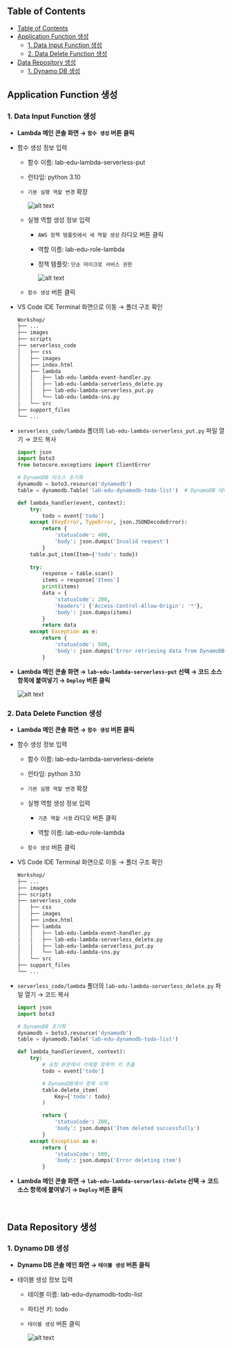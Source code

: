 ## Table of Contents
- [Table of Contents](#table-of-contents)
- [Application Function 생성](#application-function-생성)
  - [1. Data Input Function 생성](#1-data-input-function-생성)
  - [2. Data Delete Function 생성](#2-data-delete-function-생성)
- [Data Repository 생성](#data-repository-생성)
  - [1. Dynamo DB 생성](#1-dynamo-db-생성)

## Application Function 생성

### 1. Data Input Function 생성

- **Lambda 메인 콘솔 화면 → `함수 생성` 버튼 클릭**

- 함수 생성 정보 입력

    - 함수 이름: lab-edu-lambda-serverless-put

    - 런타임: python 3.10

    - `기본 실행 역할 변경` 확장

        ![alt text](./img/application_01.png)

    - 실행 역할 생성 정보 입력

        - `AWS 정책 템플릿에서 새 역할 생성` 라디오 버튼 클릭

        - 역할 이름: lab-edu-role-lambda

        - 정책 템플릿: `단순 마이크로 서비스 권한`

            ![alt text](./img/application_02.png)

    - `함수 생성` 버튼 클릭

- VS Code IDE Terminal 화면으로 이동 → 폴더 구조 확인

    ```bash
    Workshop/
    ├── ...
    ├── images
    ├── scripts
    ├── serverless_code
    │   ├── css
    │   ├── images
    │   ├── index.html
    │   ├── lambda
    │   │   ├── lab-edu-lambda-event-handler.py
    │   │   ├── lab-edu-lambda-serverless_delete.py
    │   │   ├── lab-edu-lambda-serverless_put.py
    │   │   └── lab-edu-lambda-sns.py
    │   └── src
    ├── support_files
    └── ...
    ```

- `serverless_code/lambda` 폴더의 `lab-edu-lambda-serverless_put.py` 파일 열기 → 코드 복사

    ```python
    import json
    import boto3
    from botocore.exceptions import ClientError

    # DynamoDB 리소스 초기화
    dynamodb = boto3.resource('dynamodb')
    table = dynamodb.Table('lab-edu-dynamodb-todo-list')  # DynamoDB 테이블 이름으로 대체

    def lambda_handler(event, context):
        try:
            todo = event['todo']
        except (KeyError, TypeError, json.JSONDecodeError):
            return {
                'statusCode': 400,
                'body': json.dumps('Invalid request')
            }
        table.put_item(Item={'todo': todo})    
        
        try:
            response = table.scan()
            items = response['Items']
            print(items)
            data = {
                'statusCode': 200,
                'headers': {'Access-Control-Allow-Origin': '*'},
                'body': json.dumps(items)
            }
            return data
        except Exception as e:
            return {
                'statusCode': 500,
                'body': json.dumps('Error retrieving data from DynamoDB: ' + str(e))
            }
    ```

- **Lambda 메인 콘솔 화면 → `lab-edu-lambda-serverless-put` 선택 → 코드 소스 항목에 붙여넣기 → `Deploy` 버튼 클릭**

    ![alt text](./img/application_03.png)

### 2. Data Delete Function 생성

- **Lambda 메인 콘솔 화면 → `함수 생성` 버튼 클릭**

- 함수 생성 정보 입력

    - 함수 이름: lab-edu-lambda-serverless-delete

    - 런타임: python 3.10

    - `기본 실행 역할 변경` 확장

    - 실행 역할 생성 정보 입력

        - `기존 역할 사용` 라디오 버튼 클릭

        - 역할 이름: lab-edu-role-lambda

    - `함수 생성` 버튼 클릭

- VS Code IDE Terminal 화면으로 이동 → 폴더 구조 확인

    ```bash
    Workshop/
    ├── ...
    ├── images
    ├── scripts
    ├── serverless_code
    │   ├── css
    │   ├── images
    │   ├── index.html
    │   ├── lambda
    │   │   ├── lab-edu-lambda-event-handler.py
    │   │   ├── lab-edu-lambda-serverless_delete.py
    │   │   ├── lab-edu-lambda-serverless_put.py
    │   │   └── lab-edu-lambda-sns.py
    │   └── src
    ├── support_files
    └── ...
    ```

- `serverless_code/lambda` 폴더의 `lab-edu-lambda-serverless_delete.py` 파일 열기 → 코드 복사

    ```python
    import json
    import boto3

    # DynamoDB 초기화
    dynamodb = boto3.resource('dynamodb')
    table = dynamodb.Table('lab-edu-dynamodb-todo-list')

    def lambda_handler(event, context):
        try:
            # 요청 본문에서 삭제할 항목의 키 추출
            todo = event['todo']

            # DynamoDB에서 항목 삭제
            table.delete_item(
                Key={'todo': todo}
            )

            return {
                'statusCode': 200,
                'body': json.dumps('Item deleted successfully')
            }
        except Exception as e:
            return {
                'statusCode': 500,
                'body': json.dumps('Error deleting item')
            }
    ```

- **Lambda 메인 콘솔 화면 → `lab-edu-lambda-serverless-delete` 선택 → 코드 소스 항목에 붙여넣기 → `Deploy` 버튼 클릭**

<br>



## Data Repository 생성

### 1. Dynamo DB 생성

- **Dynamo DB 콘솔 메인 화면 → `테이블 생성` 버튼 클릭**

- 테이블 생성 정보 입력

    - 테이블 이름: lab-edu-dynamodb-todo-list
    
    - 파티션 키: todo

    - `테이블 생성` 버튼 클릭

        ![alt text](./img/dynamo_01.png)


